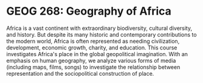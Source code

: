 # GEOG 268: Geography of Africa

Africa is a vast continent with extraordinary biodiversity, cultural diversity, and history. But despite its many historic and contemporary contributions to the modern world, Africa is often represented as needing civilization, development, economic growth, charity, and education. This course investigates Africa's place in the global geopolitical imagination. With an emphasis on human geography, we analyze various forms of media (including maps, films, songs) to investigate the relationship between representation and the sociopolitical construction of place.